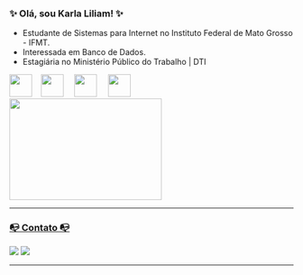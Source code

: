 ### ✨ Olá, sou Karla Liliam! ✨

* Estudante de Sistemas para Internet no Instituto Federal de Mato Grosso - IFMT.
* Interessada em Banco de Dados.
* Estagiária no Ministério Público do Trabalho | DTI

<div>
  <img src="https://cdn.jsdelivr.net/gh/devicons/devicon@latest/icons/postgresql/postgresql-original.svg" width="40" height="40" />&nbsp;&nbsp;&nbsp;&nbsp;<img src="https://cdn.jsdelivr.net/gh/devicons/devicon@latest/icons/javascript/javascript-plain.svg" width="40" height="40" /> &nbsp;&nbsp;&nbsp;&nbsp;<img src="https://cdn.jsdelivr.net/gh/devicons/devicon@latest/icons/vscode/vscode-original.svg" width="40" height="40" /> &nbsp;&nbsp;&nbsp;&nbsp;<img src="https://cdn.jsdelivr.net/gh/devicons/devicon@latest/icons/git/git-original.svg" width="40" height="40" />
</div>

<div>
<a href="https://github.com/seu-usuário-aqui">
<img loading="lazy" height="180em" src="https://github-readme-stats.vercel.app/api/top-langs/?username=kalirio&layout=compact&langs_count=7&theme=cobalt" width="270" height="230" />
</div>
  
---

### 📭 Contato 📭
<div>
  <a href = "mailto:kahalfon@gmail.com"><img loading="lazy" src="https://img.shields.io/badge/Gmail-D14836?style=for-the-badge&logo=gmail&logoColor=white" target="_blank"></a>
  <a href="https://www.linkedin.com/in/karla-liliam" target="_blank"><img loading="lazy" src="https://img.shields.io/badge/linkedin-blue?style=for-the-badge&logo=inspire&logoColor=white" target="_blank"></a>   

</a>
</a>
</div>

---
